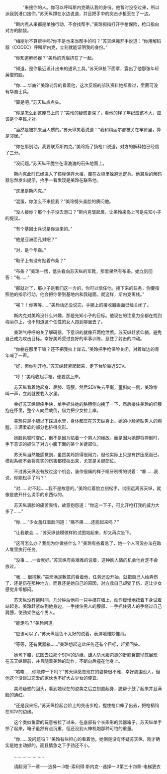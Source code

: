 <div class="read-content j_readContent" id="">
                <p>　　　　“来接你的人。你可以呼叫斯内克确认我的身份。他暂时没空过来，所以派我到港口接你。”苏天纵蹲在水边说道，并且把手中的突击步枪丢在了一边。<p>　　“斯内克从来都是单独行动，不会找帮手。”美玲拇指打开手枪保险，枪口指向对方的脑袋。<p>　　“梅丽尔不算帮手吗?你不是也来当帮手的吗？”苏天纵摊开手说道：“你用解码器（CODEC）呼叫斯内克，立刻就能证明我的身份。”<p>　　“你知道解码器？”美玲的秀眉挤在了一起。<p>　　“知道，是你最近设计出来的通讯工具。”苏天纵扯下面罩，露出了他那张年轻英俊的脸。<p>　　“你……华裔?”美玲诧异的看着他，这次反叛的部队资料她都看过，里面可没有华裔士兵。<p>　　“算是吧。”苏天纵点点头。<p>　　“你是怎么到这座岛上的？”美玲的疑惑更深了，看他的样子年纪应该不大，应该是个平民才对。<p>　　“当然是被抓来当人质的。”苏天纵笑着说道：“我和梅丽尔都被关在牢房里，算是邻居。”<p>　　“你在那别动，我要联系斯内克。”美玲扬了扬枪口说道，对方的解释她已经信了三分。<p>　　“没问题。”苏天纵干脆坐在湿漉漉的石头地面上。<p>　　斯内克此时已经进入了核弹保存大楼，藏在衣柜里躲避巡逻兵。他耳后的解码器忽然发出提示，抬手一看发现是美玲在联系他。<p>　　“这里是斯内克。”<p>　　“混蛋，你怎么不来接我？”美玲劈头盖脸的质问他。<p>　　“没人接你？那个小子没去港口？”斯内克皱起眉，让美玲来岛上可是先知小子的提议。<p>　　“有个基因士兵说是你派来的。”<p>　　“他是亚洲面孔对吧？”<p>　　“对，是个华裔。”<p>　　“鞋子上有没有贴着布条？”<p>　　“布条？”美玲一愣，低头看向苏天纵的军靴，那里果然有布条。她立刻回答：“有……”<p>　　“那就对了，那小子是我们这一方的，你可以信任他。接下来的任务，你要按照他的指示行动，他会把你带到基地内和我碰面。就这样，斯内克离线。”<p>　　“唉？！你等等……”美玲话还没说完，手腕上的接收器画面已经关闭了。<p>　　斯内克对美玲没什么兴趣，那是先知小子的目标。他现在的注意力全都在找到梅丽尔上，也不知道这个任性的女人跑到哪里去了。<p>　　美玲气呼呼的关了解码器，下意识的就像开两枪泄愤。苏天纵赶紧仰躺，避免自己成为攻击目标。幸好美玲受过良好的军事训练，忍住了射击的冲动。<p>　　“你躺在那里干嘛？还不把我拉上岸去。”美玲把手枪保险关闭，对着岸边的青年喊了一声。<p>　　“好，但你别开枪。”苏天纵赶紧爬起来，走下台阶靠近SDV。<p>　　“哼！”美玲收起手枪，便要跳上岸。<p>　　苏天纵看着她起身、屈膝、弯腰，然后SDV失去平衡，歪斜向一侧，美玲惨叫一声，立刻就要栽入水里。<p>　　幸好苏天纵眼疾手快，单手抓住她的胳膊侧向拽了一下，然后搂住美玲的纤腰抱在怀里，整个人向后栽倒，借力把少女拉上岸。<p>　　美玲只是小腿以下踩进水里，身体都压在苏天纵身上。她的小脸紧贴男人的胸膛，丰满柔软的部分也挤得变形。<p>　　她脸色顿时变红，倒不是因为贴着一个男人的缘故。而是因为她即将摔倒时，手下意识的抓住了对方小腹下面的某个关键部位。<p>　　苏天纵当然能感觉到，虽然美玲抓得很用力，但他实际上只是有挤压感而已，模拟系统不会将真实的伤害都模拟出来，尤其是关键部位。<p>　　不过苏天纵没有放过这个机会，装作很痛的样子呲牙咧嘴的说着：“嘶……我说，你能松手了吗？”<p>　　“对……对不起……我不是故意的。”美玲红着脸立刻松手，试图远离苏天纵，就像是放开什么烫手的东西似的。<p>　　苏天纵满脸的痛苦表情，故意抱怨道：“你这一下子，可比开枪打我的威力大多了……”<p>　　“你……”少女羞红着脸问道：“痛不痛……还能起来吗？”<p>　　“让我歇会……”苏天纵装模做样的试图站起来，却又再次坐下。<p>　　“这可怎么办？我能为你做些什么？”美玲有些着急了，她一个人可没办法在敌人堆里执行任务。<p>　　“没事……一会就好。”苏天纵有些艰难的说着，这种刷人情的机会他肯定不会放过。<p>　　“我……很抱歉。”美玲满是歉意的看着他，任务还没开始，就把自己人给弄伤了，还是伤在那种地方。而且还是她自己的原因，对方救自己却受了伤，这让少女感觉非常郁闷。<p>　　苏天纵没有拖时间，几分钟后他将一只手撑在墙上，动作缓慢地捂着下身试着站起身。美玲赶紧站到他身边，一手搂住男人的腰部，一手抓住男人的手绕过自己肩膀，使劲架住这个男人。<p>　　“能走吗？”美玲问道。<p>　　“应该可以了。”苏天纵脸色不太好的说着，表演地惟妙惟肖。<p>　　“等等，还有武器箱……”美玲想起这此任务还有个目标，赶紧回头。<p>　　她弯下腰，试图去拉那个SDV的边缘，蛙人防水服包裹的挺翘臀部彻底展现在苏天纵眼前，并且随着美玲的动作，不断向后撞在他身上。<p>　　“咳咳……你能停一下吗？”苏天纵感觉现在的姿势很不雅，幸好周围没人，但他这个没谈过恋爱的家伙也不好大占少女的便宜。<p>　　美玲疑惑的回头，看到她现在的姿势之后立刻直起身，腮帮子鼓了起来并且满脸的通红。<p>　　“还是我来把。”苏天纵捡起台阶上的突击步枪，握住枪口伸了出去，把枪柄钩在SDV的边缘。<p>　　这个类似鱼雷的玩意被拉了过来，在底部有个长条形的武器箱子，苏天纵单手拎了起来，箱子虽然有点沉重，但还没到火神机炮那种可怕的重量。<p>　　“你……没问题吗？”美玲有些担心的看着他，她倒是没有怀疑苏天纵，刚才确实是她主动抓的，而且情急之下手劲还不小。<p>　　……………………<p>　　请翻阅下一章----选择一.3卷-索利得·斯内克--选择一.3第三十四章-电梯更衣<p>　　<p> 
            </div>
